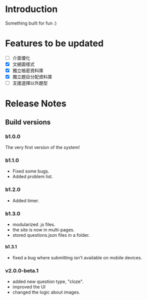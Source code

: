 # Introduction
Something built for fun :)
# Features to be updated
- [ ] 介面優化
- [x] 文繞圖樣式
- [x] 獨立帳密資料庫
- [x] 獨立題目分配資料庫
- [ ] 支援選擇以外題型

# Release Notes
## Build versions
### b1.0.0
The very first version of the system!
### b1.1.0
- Fixed some bugs.
- Added problem list.
### b1.2.0
- Added timer.
### b1.3.0
- modularized .js files.
- the site is now in multi-pages.
- stored questions.json files in a folder.
#### b1.3.1
- fixed a bug where submitting isn't available on mobile devices.
### v2.0.0-beta.1
- added new question type, "cloze".
- improved the UI
- changed the logic about images.